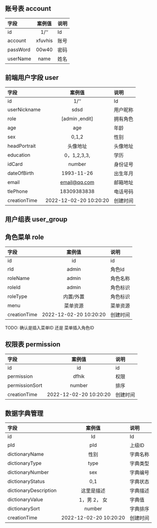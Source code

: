 <!--
 * @Author: wxfeiang
 * @Description: 用户表
 * @Date: 2022-07-10 23:04:50
 * @LastEditTime: 2022-07-13 16:30:49
 * @FilePath: /Imooc-admin/doc/users.md
-->
## 账号表 account
| 字段 | 案例值| 说明 |
| :-----| :----: | :----|
| id | 1/’‘| Id |
| account | xfuvhis| 账号 |
| passWord | 00w40 | 密码|
| userName | name | 姓名|

## 前端用户字段 user
| 字段 | 案例值| 说明 |
| :-----| :----: | :----|
| id | 1/’‘| Id |  对应账号表
| userNickname| sdsd | 用户昵称 |
| role | [admin ,endit]| 拥有角色 |
| age|   age | 年龄 |
| sex | 0,1,2| 性别 |
| headPortrait| 头像地址   | 头像地址|
| education| 0，1,2,3,3, |  学历 |
| idCard| number| 身份证号 |
| dateOfBirth| 1993-11-26 | 出生年月 |
| email| email@qq.com | 邮箱地址 |
| tlePhone| 18309383838 | 电话号码 |
| creationTime| 2022-12-02-20 10:20:20 | 创建时间 |

## 用户组表  user_group



## 角色菜单 role
| 字段 | 案例值| 说明 |
| :-----| :----: | :----|
| id| id| id |
| rId| admin | 角色Id|
| roleName| admin| 角色名称|
| roleId| admin| 角色标识|
| roleType | 内置/外置| 角色标识|
| menu| 菜单资源| 菜单资源|
| creationTime| 2022-12-02-20 10:20:20 | 创建时间 |
TODO: 确认是插入菜单ID 还是 菜单插入角色ID

## 权限表 permission
| 字段 | 案例值| 说明 |
| :-----| :----: | :----|
| id| id| id |
| permission| dfhik | 权限|
| permissionSort |  number  | 排序 |
| creationTime| 2022-12-02-20 10:20:20 | 创建时间 |



## 数据字典管理
| 字段 | 案例值| 说明 |
| :-----| :----: | :----|
| id | Id| Id |
| pId | pId | 上级ID |
| dictionaryName |  性别  | 字典名称 |
| dictionaryType |  type  | 字典类型 |
| dictionaryNumber | sex | 字典编号 |
| dictionaryStatus |  0,1  | 字典状态  |
| dictionaryDescription | 这里是描述 | 字典描述 |
| dictionaryValue |  1，男 2， 女  | 字典值 |
| dictionarySort |  number  | 字典排序 |
| creationTime| 2022-12-02-20 10:20:20 | 创建时间 |



    

